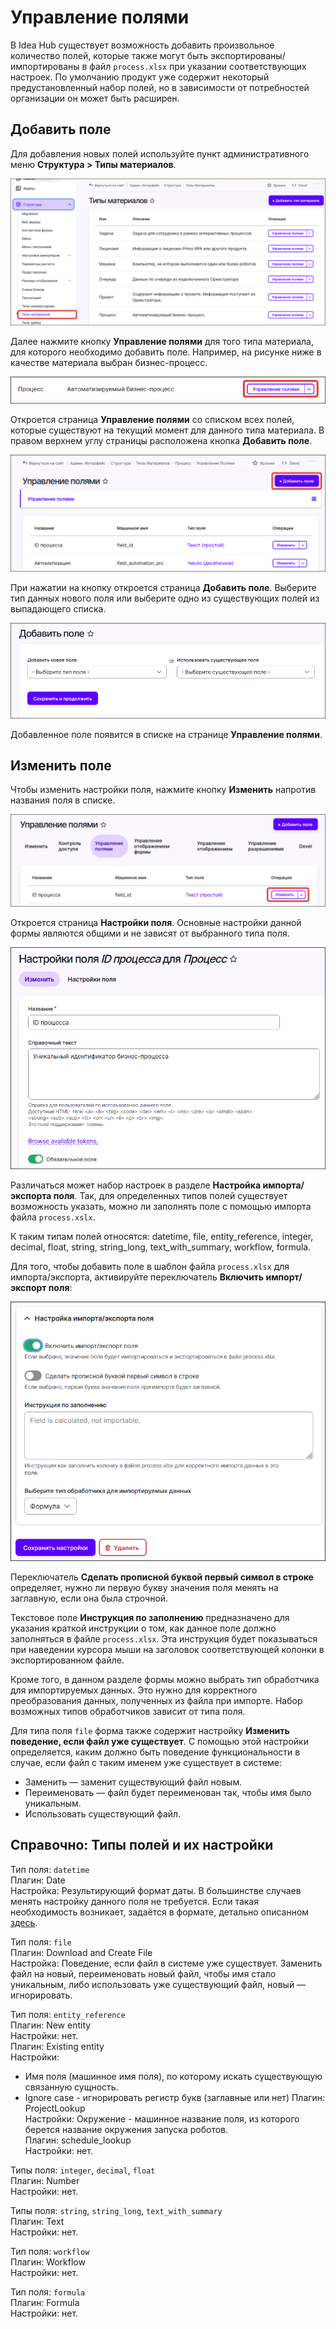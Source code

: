 # Управление полями

В Idea Hub существует возможность добавить произвольное количество полей, которые также могут быть экспортированы/импортированы в файл `process.xlsx` при указании соответствующих настроек. По умолчанию продукт уже содержит некоторый предустановленный набор полей, но в зависимости от потребностей организации он может быть расширен.

## Добавить поле

Для добавления новых полей используйте пункт административного меню **Структура > Типы материалов**.

![Структура > Типы материалов](<../../.gitbook/assets1/idea-hub/add-fields-menu.png>)

Далее нажмите кнопку **Управление полями** для того типа материала, для которого необходимо добавить поле. Например, на рисунке ниже в качестве материала выбран бизнес-процесс.

![Управление полями процесса](<../../.gitbook/assets1/idea-hub/control-fields.png>)

Откроется страница **Управление полями** со списком всех полей, которые существуют на текущий момент для данного типа материала. В правом верхнем углу страницы расположена кнопка **Добавить поле**.

![Кнопка Добавить поле](<../../.gitbook/assets1/idea-hub/add-fields-button.png>)

При нажатии на кнопку откроется страница **Добавить поле**. Выберите тип данных нового поля или выберите одно из существующих полей из выпадающего списка.

![Форма добавления поля](<../../.gitbook/assets1/idea-hub/add-fields-form.png>)

Добавленное поле появится в списке на странице **Управление полями**.

## Изменить поле

Чтобы изменить настройки поля, нажмите кнопку **Изменить** напротив названия поля в списке.

![Кнопка Изменить](<../../.gitbook/assets1/idea-hub/change-field.png>)

Откроется страница **Настройки поля**. Основные настройки данной формы являются общими и не зависят от выбранного типа поля.

![Настройки поля](<../../.gitbook/assets1/idea-hub/change-form-1.png>)

Различаться может набор настроек в разделе **Настройка импорта/экспорта поля**. Так, для определенных типов полей существует возможность указать, можно ли заполнять поле с помощью импорта файла `process.xslx`. 

К таким типам полей относятся: datetime, file, entity_reference, integer, decimal, float, string, string_long, text_with_summary, workflow, formula.

Для того, чтобы добавить поле в шаблон файла `process.xlsx` для импорта/экспорта, активируйте переключатель **Включить импорт/экспорт поля**:

![Настройка импорта/экспорта поля](<../../.gitbook/assets1/idea-hub/change-field-form-2.png>)

Переключатель **Сделать прописной буквой первый символ в строке** определяет, нужно ли первую букву значения поля менять на заглавную, если она была строчной.

Текстовое поле **Инструкция по заполнению** предназначено для указания краткой инструкции о том, как данное поле должно заполняться в файле `process.xlsx`. Эта инструкция будет показываться при наведении курсора мыши на заголовок соответствующей колонки в экспортированном файле. 

Кроме того, в данном разделе формы можно выбрать тип обработчика для импортируемых данных. Это нужно для корректного преобразования данных, полученных из файла при импорте. Набор возможных типов обработчиков зависит от типа поля.

Для типа поля `file` форма также содержит настройку **Изменить поведение, если файл уже существует**. С помощью этой настройки определяется, каким должно быть поведение функциональности в случае, если файл с таким именем уже существует в системе:
* Заменить — заменит существующий файл новым.
* Переименовать — файл будет переименован так, чтобы имя было уникальным.
* Использовать существующий файл.

## Справочно: Типы полей и их настройки

Тип поля: `datetime`\
Плагин: Date\
Настройка: Результирующий формат даты. В большинстве случаев  менять настройку данного поля  не требуется. Если такая необходимость возникает, задаётся в формате, детально описанном [здесь](https://www.php.net/manual/datetime.format.php#refsect1-datetime.format-parameters).


Тип поля: `file`\
Плагин: Download and Create File\
Настройка: Поведение, если файл в системе уже существует. Заменить файл на новый, переименовать новый файл, чтобы имя стало уникальным, либо использовать уже существующий файл, новый — игнорировать.


Тип поля: `entity_reference`\
Плагин: New entity\
Настройки: нет.\
Плагин: Existing entity\
Настройки:
- Имя поля (машинное имя поля), по которому искать существующую связанную сущность.
- Ignore case - игнорировать регистр букв (заглавные или нет)
Плагин: ProjectLookup\
Настройки: Окружение - машинное название поля, из которого берется название окружения запуска роботов.\
Плагин: schedule_lookup\
Настройки: нет.


Типы поля: `integer`, `decimal`, `float`\
Плагин: Number\
Настройки: нет.


Типы поля: `string`, `string_long`, `text_with_summary`\
Плагин: Text\
Настройки: нет.


Тип поля: `workflow`\
Плагин: Workflow\
Настройки: нет.


Тип поля: `formula`\
Плагин: Formula\
Настройки: нет.


